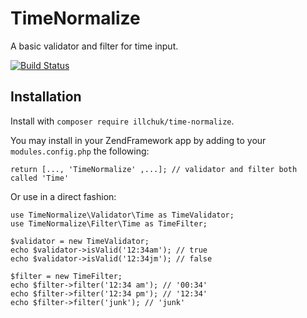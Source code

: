 # TimeNormalize
A basic validator and filter for time input.

[![Build Status](https://travis-ci.org/dillchuk/TimeNormalize.svg?branch=master)](https://travis-ci.org/dillchuk/TimeNormalize)

## Installation

Install with `composer require illchuk/time-normalize`.

You may install in your ZendFramework app by adding to your `modules.config.php` the following:
~~~
return [..., 'TimeNormalize' ,...]; // validator and filter both called 'Time'
~~~

Or use in a direct fashion:
~~~
use TimeNormalize\Validator\Time as TimeValidator;
use TimeNormalize\Filter\Time as TimeFilter;

$validator = new TimeValidator;
echo $validator->isValid('12:34am'); // true
echo $validator->isValid('12:34jm'); // false

$filter = new TimeFilter;
echo $filter->filter('12:34 am'); // '00:34'
echo $filter->filter('12:34 pm'); // '12:34'
echo $filter->filter('junk'); // 'junk'
~~~
